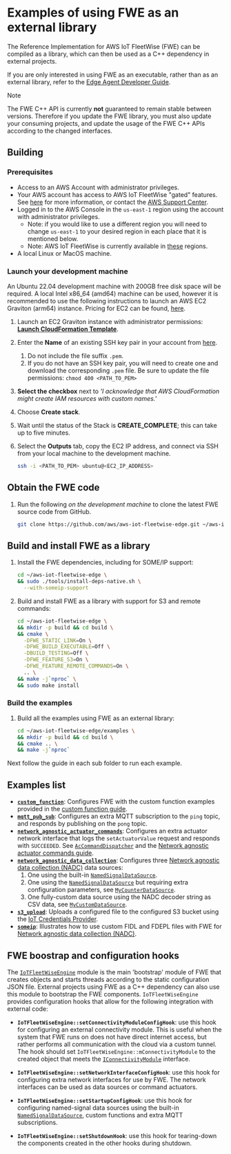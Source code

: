 # Examples of using FWE as an external library

The Reference Implementation for AWS IoT FleetWise (FWE) can be compiled as a library, which can
then be used as a C++ dependency in external projects.

If you are only interested in using FWE as an executable, rather than as an external library, refer
to the [Edge Agent Developer Guide](../docs/dev-guide/edge-agent-dev-guide.md).

<!-- prettier-ignore -->
> [!NOTE]
> The FWE C++ API is currently **not** guaranteed to remain stable between versions. Therefore if
> you update the FWE library, you must also update your consuming projects, and update the usage
> of the FWE C++ APIs according to the changed interfaces.

## Building

### Prerequisites

- Access to an AWS Account with administrator privileges.
- Your AWS account has access to AWS IoT FleetWise "gated" features. See
  [here](https://docs.aws.amazon.com/iot-fleetwise/latest/developerguide/fleetwise-regions.html) for
  more information, or contact the
  [AWS Support Center](https://console.aws.amazon.com/support/home#/).
- Logged in to the AWS Console in the `us-east-1` region using the account with administrator
  privileges.
  - Note: if you would like to use a different region you will need to change `us-east-1` to your
    desired region in each place that it is mentioned below.
  - Note: AWS IoT FleetWise is currently available in
    [these](https://docs.aws.amazon.com/general/latest/gr/iotfleetwise.html) regions.
- A local Linux or MacOS machine.

### Launch your development machine

An Ubuntu 22.04 development machine with 200GB free disk space will be required. A local Intel
x86_64 (amd64) machine can be used, however it is recommended to use the following instructions to
launch an AWS EC2 Graviton (arm64) instance. Pricing for EC2 can be found,
[here](https://aws.amazon.com/ec2/pricing/on-demand/).

1. Launch an EC2 Graviton instance with administrator permissions:
   [**Launch CloudFormation Template**](https://us-east-1.console.aws.amazon.com/cloudformation/home?region=us-east-1#/stacks/quickcreate?templateUrl=https%3A%2F%2Faws-iot-fleetwise.s3.us-west-2.amazonaws.com%2Flatest%2Fcfn-templates%2Ffwdev.yml&stackName=fwdev).
1. Enter the **Name** of an existing SSH key pair in your account from
   [here](https://us-east-1.console.aws.amazon.com/ec2/v2/home?region=us-east-1#KeyPairs:).
   1. Do not include the file suffix `.pem`.
   1. If you do not have an SSH key pair, you will need to create one and download the corresponding
      `.pem` file. Be sure to update the file permissions: `chmod 400 <PATH_TO_PEM>`
1. **Select the checkbox** next to _'I acknowledge that AWS CloudFormation might create IAM
   resources with custom names.'_
1. Choose **Create stack**.
1. Wait until the status of the Stack is **CREATE_COMPLETE**; this can take up to five minutes.
1. Select the **Outputs** tab, copy the EC2 IP address, and connect via SSH from your local machine
   to the development machine.

   ```bash
   ssh -i <PATH_TO_PEM> ubuntu@<EC2_IP_ADDRESS>
   ```

## Obtain the FWE code

1. Run the following _on the development machine_ to clone the latest FWE source code from GitHub.

   ```bash
   git clone https://github.com/aws/aws-iot-fleetwise-edge.git ~/aws-iot-fleetwise-edge
   ```

## Build and install FWE as a library

1. Install the FWE dependencies, including for SOME/IP support:

   ```bash
   cd ~/aws-iot-fleetwise-edge \
   && sudo ./tools/install-deps-native.sh \
     --with-someip-support
   ```

1. Build and install FWE as a library with support for S3 and remote commands:

   ```bash
   cd ~/aws-iot-fleetwise-edge \
   && mkdir -p build && cd build \
   && cmake \
     -DFWE_STATIC_LINK=On \
     -DFWE_BUILD_EXECUTABLE=Off \
     -DBUILD_TESTING=Off \
     -DFWE_FEATURE_S3=On \
     -DFWE_FEATURE_REMOTE_COMMANDS=On \
     .. \
   && make -j`nproc` \
   && sudo make install
   ```

### Build the examples

1. Build all the examples using FWE as an external library:

   ```bash
   cd ~/aws-iot-fleetwise-edge/examples \
   && mkdir -p build && cd build \
   && cmake .. \
   && make -j`nproc`
   ```

Next follow the guide in each sub folder to run each example.

## Examples list

- [**`custom_function`**](./custom_function/README.md): Configures FWE with the custom function
  examples provided in the [custom function guide](../docs/dev-guide/custom-function-dev-guide.md).
- [**`mqtt_pub_sub`**](./mqtt_pub_sub/README.md): Configures an extra MQTT subscription to the
  `ping` topic, and responds by publishing on the `pong` topic.
- [**`network_agnostic_actuator_commands`**](./network_agnostic_actuator_commands/README.md):
  Configures an extra actuator network interface that logs the `setActuatorValue` request and
  responds with `SUCCEEDED`. See
  [`AcCommandDispatcher`](./network_agnostic_actuator_commands/AcCommandDispatcher.h) and the
  [Network agnostic actuator commands guide](../docs/dev-guide/network-agnostic-dev-guide.md).
- [**`network_agnostic_data_collection`**](./network_agnostic_data_collection/README.md): Configures
  three [Network agnostic data collection (NADC)](../docs/dev-guide/network-agnostic-dev-guide.md)
  data sources:
  1. One using the built-in
     [`NamedSignalDataSource`](../include/aws/iotfleetwise/NamedSignalDataSource.h).
  1. One using the [`NamedSignalDataSource`](../include/aws/iotfleetwise/NamedSignalDataSource.h)
     but requiring extra configuration parameters, see
     [`MyCounterDataSource`](./network_agnostic_data_collection/MyCounterDataSource.h).
  1. One fully-custom data source using the NADC decoder string as CSV data, see
     [`MyCustomDataSource`](./network_agnostic_data_collection/MyCustomDataSource.h).
- [**`s3_upload`**](./s3_upload/README.md): Uploads a configured file to the configured S3 bucket
  using the
  [IoT Credentials Provider](https://docs.aws.amazon.com/iot/latest/developerguide/authorizing-direct-aws.html).
- [**`someip`**](./someip/README.md): Illustrates how to use custom FIDL and FDEPL files with FWE
  for [Network agnostic data collection (NADC)](../docs/dev-guide/network-agnostic-dev-guide.md).

## FWE boostrap and configuration hooks

The [`IoTFleetWiseEngine`](../include/aws/iotfleetwise/IoTFleetWiseEngine.h) module is the main
'bootstrap' module of FWE that creates objects and starts threads according to the static
configuration JSON file. External projects using FWE as a C++ dependency can also use this module to
bootstrap the FWE components. `IoTFleetWiseEngine` provides configuration hooks that allow for the
following integration with external code:

- **`IoTFleetWiseEngine::setConnectivityModuleConfigHook`**: use this hook for configuring an
  external connectivity module. This is useful when the system that FWE runs on does not have direct
  internet access, but rather performs all communication with the cloud via a custom tunnel. The
  hook should set `IoTFleetWiseEngine::mConnectivityModule` to the created object that meets the
  [`IConnectivityModule`](../include/aws/iotfleetwise/IConnectivityModule.h) interface.

- **`IoTFleetWiseEngine::setNetworkInterfaceConfigHook`**: use this hook for configuring extra
  network interfaces for use by FWE. The network interfaces can be used as data sources or command
  actuators.

- **`IoTFleetWiseEngine::setStartupConfigHook`**: use this hook for configuring named-signal data
  sources using the built-in
  [`NamedSignalDataSource`](../include/aws/iotfleetwise/NamedSignalDataSource.h), custom functions
  and extra MQTT subscriptions.

- **`IoTFleetWiseEngine::setShutdownHook`**: use this hook for tearing-down the components created
  in the other hooks during shutdown.
